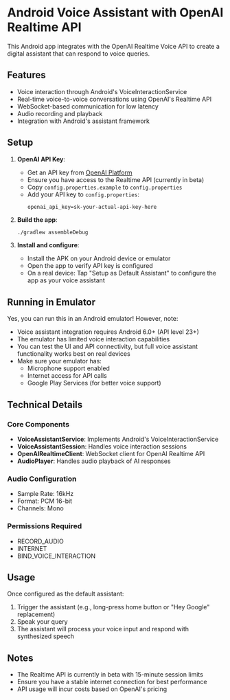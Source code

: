 # Android Voice Assistant with OpenAI Realtime API

This Android app integrates with the OpenAI Realtime Voice API to create a digital assistant that can respond to voice queries.

## Features

- Voice interaction through Android's VoiceInteractionService
- Real-time voice-to-voice conversations using OpenAI's Realtime API
- WebSocket-based communication for low latency
- Audio recording and playback
- Integration with Android's assistant framework

## Setup

1. **OpenAI API Key**: 
   - Get an API key from [OpenAI Platform](https://platform.openai.com)
   - Ensure you have access to the Realtime API (currently in beta)
   - Copy `config.properties.example` to `config.properties`
   - Add your API key to `config.properties`:
     ```properties
     openai_api_key=sk-your-actual-api-key-here
     ```

2. **Build the app**:
   ```bash
   ./gradlew assembleDebug
   ```

3. **Install and configure**:
   - Install the APK on your Android device or emulator
   - Open the app to verify API key is configured
   - On a real device: Tap "Setup as Default Assistant" to configure the app as your voice assistant

## Running in Emulator

Yes, you can run this in an Android emulator! However, note:
- Voice assistant integration requires Android 6.0+ (API level 23+)
- The emulator has limited voice interaction capabilities
- You can test the UI and API connectivity, but full voice assistant functionality works best on real devices
- Make sure your emulator has:
  - Microphone support enabled
  - Internet access for API calls
  - Google Play Services (for better voice support)

## Technical Details

### Core Components

- **VoiceAssistantService**: Implements Android's VoiceInteractionService
- **VoiceAssistantSession**: Handles voice interaction sessions
- **OpenAIRealtimeClient**: WebSocket client for OpenAI Realtime API
- **AudioPlayer**: Handles audio playback of AI responses

### Audio Configuration

- Sample Rate: 16kHz
- Format: PCM 16-bit
- Channels: Mono

### Permissions Required

- RECORD_AUDIO
- INTERNET
- BIND_VOICE_INTERACTION

## Usage

Once configured as the default assistant:
1. Trigger the assistant (e.g., long-press home button or "Hey Google" replacement)
2. Speak your query
3. The assistant will process your voice input and respond with synthesized speech

## Notes

- The Realtime API is currently in beta with 15-minute session limits
- Ensure you have a stable internet connection for best performance
- API usage will incur costs based on OpenAI's pricing